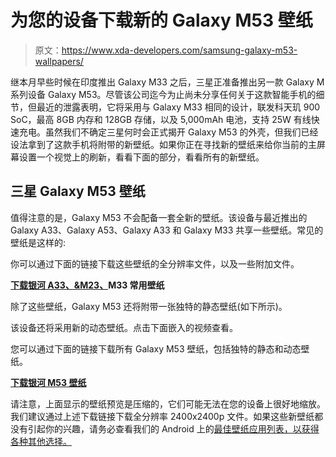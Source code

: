 # 为您的设备下载新的 Galaxy M53 壁纸

> 原文：<https://www.xda-developers.com/samsung-galaxy-m53-wallpapers/>

继本月早些时候在印度推出 Galaxy M33 之后，三星正准备推出另一款 Galaxy M 系列设备 Galaxy M53。尽管该公司迄今为止尚未分享任何关于这款智能手机的细节，但最近的泄露表明，它将采用与 Galaxy M33 相同的设计，联发科天玑 900 SoC，最高 8GB 内存和 128GB 存储，以及 5,000mAh 电池，支持 25W 有线快速充电。虽然我们不确定三星何时会正式揭开 Galaxy M53 的外壳，但我们已经设法拿到了这款手机将附带的新壁纸。如果你正在寻找新的壁纸来给你当前的主屏幕设置一个视觉上的刷新，看看下面的部分，看看所有的新壁纸。

## 三星 Galaxy M53 壁纸

值得注意的是，Galaxy M53 不会配备一套全新的壁纸。该设备与最近推出的 Galaxy A33、Galaxy A53、Galaxy A33 和 Galaxy M33 共享一些壁纸。常见的壁纸是这样的:

你可以通过下面的链接下载这些壁纸的全分辨率文件，以及一些附加文件。

**[下载银河 A33、&M23、](https://www.androidfilehost.com/?fid=2981970449027570490)M33 常用壁纸**

除了这些壁纸，Galaxy M53 还将附带一张独特的静态壁纸(如下所示)。

该设备还将采用新的动态壁纸。点击下面嵌入的视频查看。

您可以通过下面的链接下载所有 Galaxy M53 壁纸，包括独特的静态和动态壁纸。

**[下载银河 M53 壁纸](https://www.androidfilehost.com/?fid=14655340768118449668)**

请注意，上面显示的壁纸预览是压缩的，它们可能无法在您的设备上很好地缩放。我们建议通过上述下载链接下载全分辨率 2400x2400p 文件。如果这些新壁纸都没有引起你的兴趣，请务必查看我们的 Android 上的[最佳壁纸应用列表，以获得各种其他选择。](https://www.xda-developers.com/best-wallpaper-background-apps/)